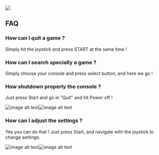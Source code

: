 <div class="image-header">
	<img src="https://static.retrobox.tech/img/logo/illustration.png"/>
</div>

## FAQ

### How can I quit a game ?

Simply hit the joystick and press START at the same time !

### How can I search specially a game ?

Simply choose your console and press select button, and here we go !

### How shutdown properly the console ?

Just press Start and go in "Quit" and hit Power off !

![image alt text](https://static.retrobox.tech/img/getting-started/RetroPie/image_16.png)![image alt text](https://static.retrobox.tech/img/getting-started/RetroPie/image_17.png)

### How can I adjust the settings ?

Yes you can do that ! Just press Start, and navigate with the joystick to change settings.

![image alt text](https://static.retrobox.tech/img/getting-started/RetroPie/image_14.png)![image alt text](https://static.retrobox.tech/img/getting-started/RetroPie/image_15.png)
